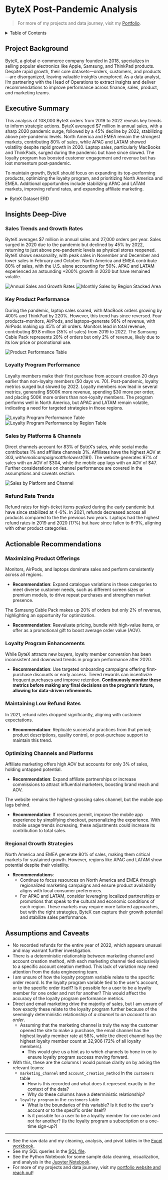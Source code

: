 # ByteX Post-Pandemic Analysis

> For more of my projects and data journey, visit my [Portfolio](https://ruizdelcarmen.me/).

<details>
<summary>Table of Contents</summary>

- [Project Background](#project-background)
- [Executive Summary](#executive-summary)
- [Insights Deep-Dive](#insights-deep-dive)
    - [Sales Trends and Growth Rates](#sales-trends-and-growth-rates)
    - [Key Product Performance](#key-product-performance)
    - [Loyalty Program Performance](#loyalty-program-performance)
    - [Sales by Platforms & Channels](#sales-by-platforms--channels)
    - [Refund Rate Trends](#refund-rate-trends)
- [Actionable Recommendations](#actionable-recommendations)
    - [Maximizing Product Offerings](#maximizing-product-offerings)
    - [Loyalty Program Enhancements](#loyalty-program-enhancements)
    - [Maintaining Low Refund Rates](#maintaining-low-refund-rates)
    - [Optimizing Channels and Platforms](#optimizing-channels-and-platforms)
    - [Regional Growth Strategies](#regional-growth-strategies)
- [Assumptions and Caveats](#assumptions-and-caveats)

</details>

## Project Background

ByteX, a global e-commerce company founded in 2018, specializes in selling popular electronics like Apple, Samsung, and ThinkPad products. Despite rapid growth, their core datasets—orders, customers, and products—are disorganized, leaving valuable insights unexplored. As a data analyst, I’m partnering with the Head of Operations to extract insights and deliver recommendations to improve performance across finance, sales, product, and marketing teams.

## Executive Summary

This analysis of 108,000 ByteX orders from 2019 to 2022 reveals key trends to inform strategic actions. ByteX averaged $7 million in annual sales, with a sharp 2020 pandemic surge, followed by a 45% decline by 2022, stabilizing above pre-pandemic levels. North America and EMEA remain the strongest markets, contributing 80% of sales, while APAC and LATAM showed volatility despite rapid growth in 2020. Laptop sales, particularly MacBooks and ThinkPads, surged during the pandemic but have since slowed. The loyalty program has boosted customer engagement and revenue but has lost momentum post-pandemic.

To maintain growth, ByteX should focus on expanding its top-performing products, optimizing the loyalty program, and prioritizing North America and EMEA. Additional opportunities include stabilizing APAC and LATAM markets, improving refund rates, and expanding affiliate marketing.

<details>
<summary>ByteX Dataset ERD</summary>

![ByteX Dataset ERD](Data/ecommerce_ERD.webp)

</details>

## Insights Deep-Dive

### Sales Trends and Growth Rates

ByteX averages $7 million in annual sales and 27,000 orders per year. Sales surged in 2020 due to the pandemic but declined by 45% by 2022, returning to just above pre-pandemic levels as physical stores reopened. ByteX shows seasonality, with peak sales in November and December and lower sales in February and October. North America and EMEA contribute 80% of sales, with the U.S. alone accounting for 50%. APAC and LATAM experienced an astounding +200% growth in 2020 but have remained volatile.

![Annual Sales and Growth Rates](Data/annual_sales.webp)
![Monthly Sales by Region Stacked Area](Data/monthlysales_region.webp)


### Key Product Performance

During the pandemic, laptop sales soared, with MacBook orders growing by 400% and ThinkPad by 220%. However, this trend has since reversed. Four products–monitors, AirPods, and laptops–generate 96% of revenue, with AirPods making up 45% of all orders. Monitors lead in total revenue, contributing $9.8 million (35% of sales) from 2019 to 2022. The Samsung Cable Pack represents 20% of orders but only 2% of revenue, likely due to its low price or promotional use.

![Product Performance Table](Data/product_performance.webp)

### Loyalty Program Performance

Loyalty members make their first purchase from account creation 20 days earlier than non-loyalty members (50 days vs. 70). Post-pandemic, loyalty metrics surged but slowed by 2022. Loyalty members now lead in several metrics, generating $500K more revenue, spending $30 more per order, and placing 500K more orders than non-loyalty members. The program performs well in North America, but APAC and LATAM remain volatile, indicating a need for targeted strategies in those regions.

![Loyalty Program Performance Table](Data/loyalty.webp)
![Loyalty Program Performance by Region Table](Data/loyalty_by_region.webp)

### Sales by Platforms & Channels

Direct channels account for 83% of ByteX’s sales, while social media contributes 1% and affiliate channels 3%. Affiliates have the highest AOV at $303, with email campaigns at the lowest ($181). The website generates 97% of sales with an AOV of $304, while the mobile app lags with an AOV of $47. Further considerations on channel performance are covered in the assumptions and caveats section.

![Sales by Platform and Channel](Data/channel_platform.webp)


### Refund Rate Trends

Refund rates for high-ticket items peaked during the early pandemic but have since stabilized at 4-6%. In 2021, refunds decreased across all products compared to the the previous two years. Laptops had the highest refund rates in 2019 and 2020 (17%) but have since fallen to 6-9%, aligning with other product categories.

## Actionable Recommendations

### Maximizing Product Offerings

Monitors, AirPods, and laptops dominate sales and perform consistently across all regions.
- **Recommendation**: Expand catalogue variations in these categories to meet diverse customer needs, such as different screen sizes or premium models, to drive repeat purchases and strengthen market presence.

The Samsung Cable Pack makes up 20% of orders but only 2% of revenue, highlighting an opportunity for optimization.
- **Recommendation**: Reevaluate pricing, bundle with high-value items, or offer as a promotional gift to boost average order value (AOV).

### Loyalty Program Enhancements

While ByteX attracts new buyers, loyalty member conversion has been inconsistent and downward trends in program performance after 2020.

- **Recommendation**: Use targeted onboarding campaigns offering first-purchase discounts or early access. Tiered rewards can incentivize frequent purchases and improve retention. **Continuously monitor these metrics before making any final decisions on the program’s future, allowing for data-driven refinements.**

### Maintaining Low Refund Rates

In 2021, refund rates dropped significantly, aligning with customer expectations.

- **Recommendation**: Replicate successful practices from that period; product descriptions, quality control, or post-purchase support to maintain this trend.

### Optimizing Channels and Platforms

Affiliate marketing offers high AOV but accounts for only 3% of sales, holding untapped potential.
- **Recommendation**: Expand affiliate partnerships or increase commissions to attract influential marketers, boosting brand reach and AOV.

The website remains the highest-grossing sales channel, but the mobile app lags behind.
- **Recommendation**:  If resources permit, improve the mobile app experience by simplifying checkout, personalizing the experience. With mobile usage trends increasing, these adjustments could increase its contribution to total sales.

### Regional Growth Strategies

North America and EMEA generate 80% of sales, making them critical markets for sustained growth. However, regions like APAC and LATAM show potential despite their volatility.

- **Recommendations**:
    - Continue to focus resources on North America and EMEA through regionalized marketing campaigns and ensure product availability aligns with local consumer preferences.
    - For APAC and LATAM, consider leveraging localized partnerships or promotions that speak to the cultural and economic conditions of each region. These markets may require more tailored approaches, but with the right strategies, ByteX can capture their growth potential and stabilize sales performance.


## Assumptions and Caveats

- No recorded refunds for the entire year of 2022, which appears unusual and may warrant further investigation.
- There is a deterministic relationship between marketing channel and account creation method, with each marketing channel tied exclusively to a specific account creation method. This lack of variation may need attention from the data engineering team.
- I am unsure of how the loyalty program variable relate to the specific order record. Is the loyalty program variable tied to the user's account, or to the specific order itself? Is it possible for a user to be a loyalty member for one order and not for another? This would affect the accuracy of the loyalty program performance metrics.
- Direct and email marketing drive the majority of sales, but I am unsure of how exactly these relate to the loyalty program further because of the seemingly deterministic relationship of *a channel* to *an account* to *an order*.
    - Assuming that the marketing channel is truly the way the customer opened the site to make a purchase, the email channel has the highest loyalty member rate at 58%, while the direct channel has the highest loyalty member count at 32,906 (72% of all loyalty members). 
        - This would give us a hint as to which channels to hone in on to ensure loyalty program success moving forward.
- With this, these are the columns I would pursue clarity on by asking the relevant teams:
    - `marketing_channel` and `account_creation_method` in the `customers` table
        - How is this recorded and what does it represent exactly in the context of the data? 
        - Why do these columns have a deterministic relationship?
    - `loyalty_program` in the `customers` table
        - What is the boundaries of this variable? Is it tied to the user's account or to the specific order itself?
        - Is it possible for a user to be a loyalty member for one order and not for another? (Is the loyalty program a subscription or a one-time sign-up?)

***

- See the raw data and my cleaning, analysis, and pivot tables in the [Excel workbook](Exploration/bytex_ecommerce_analysis.xlsx).
- See my SQL queries in the [SQL file](Exploration/ecommerce_exploration.sql).
- See the Python Notebook for some sample data cleaning, visualization, and analysis in the [Jupyter Notebook](Exploration/ecommerce_exploration.ipynb).
- For more of my projects and data journey, visit my [portfolio website and reach out](https://ruizdelcarmen.me/)!

